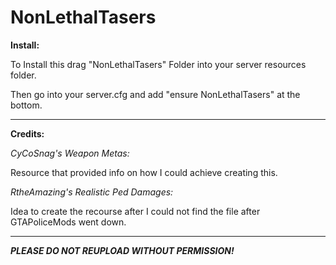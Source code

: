 # NonLethalTasers
**Install:**

To Install this drag "NonLethalTasers" Folder into your server resources folder.

Then go into your server.cfg and add "ensure NonLethalTasers" at the bottom.

--------------------------------------------------------------------------------

**Credits:**

*CyCoSnag's Weapon Metas:*

Resource that provided info on how I could achieve creating this.

*RtheAmazing's Realistic Ped Damages:*

Idea to create the recourse after I could not find the file after GTAPoliceMods went down.

--------------------------------------------------------------------------------

__***PLEASE DO NOT REUPLOAD WITHOUT PERMISSION!***__
